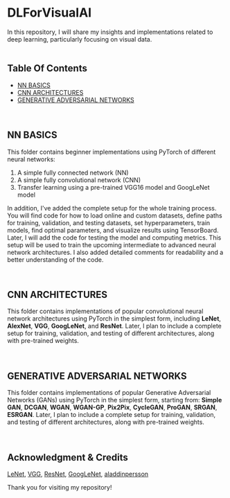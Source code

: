 # DLForVisualAI

In this repository, I will share my insights and implementations related to deep learning, particularly focusing on visual data.
<br><br>

## Table Of Contents
- [NN BASICS](#nn-basics)
- [CNN ARCHITECTURES](#cnn-architectures)
- [GENERATIVE ADVERSARIAL NETWORKS](#generative-adversarial-networks)
<br>

## NN BASICS
This folder contains beginner implementations using PyTorch of different neural networks:
1. A simple fully connected network (NN)
2. A simple fully convolutional network (CNN)
3. Transfer learning using a pre-trained VGG16 model and GoogLeNet model

In addition, I've added the complete setup for the whole training process. You will find code for how to load online and custom datasets, define paths for training, validation, and testing datasets, set hyperparameters, train models, find optimal parameters, and visualize results using TensorBoard. Later, I will add the code for testing the model and computing metrics. This setup will be used to train the upcoming intermediate to advanced neural network architectures. I also added detailed comments for readability and a better understanding of the code.

<br>

## CNN ARCHITECTURES
This folder contains implementations of popular convolutional neural network architectures using PyTorch in the simplest form, including __LeNet__, __AlexNet__, __VGG__, __GoogLeNet__, and __ResNet__. Later, I plan to include a complete setup for training, validation, and testing of different architectures, along with pre-trained weights. 

<br>

## GENERATIVE ADVERSARIAL NETWORKS
This folder contains implementations of popular Generative Adversarial Networks (GANs) using PyTorch in the simplest form, starting from: **Simple GAN**, **DCGAN**, **WGAN**, **WGAN-GP**, **Pix2Pix**, **CycleGAN**, **ProGAN**, **SRGAN**, **ESRGAN**. Later, I plan to include a complete setup for training, validation, and testing of different architectures, along with pre-trained weights. 

<br>

## Acknowledgment & Credits
[LeNet](http://vision.stanford.edu/cs598_spring07/papers/Lecun98.pdf), [VGG](https://arxiv.org/abs/1409.1556), [ResNet](https://arxiv.org/abs/1512.03385), [GoogLeNet](https://arxiv.org/abs/1409.4842), [aladdinpersson](https://github.com/aladdinpersson/Machine-Learning-Collection)


Thank you for visiting my repository!
